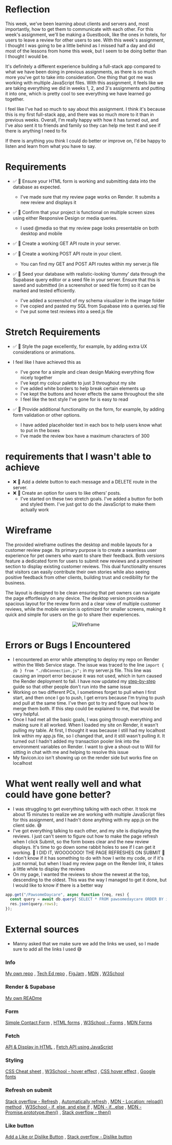 # Reflection

This week, we've been learning about clients and servers and, most importantly, how to get them to communicate with each other. For this week's assignment, we'll be making a Guestbook, like the ones in hotels, for users to leave a review for other users to see. With this week's assignment, I thought I was going to be a little behind as I missed half a day and did most of the lessons from home this week, but I seem to be doing better than I thought I would be.

It's definitely a different experience building a full-stack app compared to what we have been doing in previous assignments, as there is so much more you've got to take into consideration. One thing that got me was working with multiple JavaScript files. With this assignment, it feels like we are taking everything we did in weeks 1, 2, and 3's assignments and putting it into one, which is pretty cool to see everything we have learned go together.

I feel like I've had so much to say about this assignment. I think it's because this is my first full-stack app, and there was so much more to it than in previous weeks. Overall, I'm really happy with how it has turned out, and I've also sent it to friends and family so they can help me test it and see if there is anything I need to fix

If there is anything you think I could do better or improve on, I'd be happy to listen and learn from what you have to say.

# Requirements

- ✅ 🎯 Ensure your HTML form is working and submitting data into the database as expected.
  - I've made sure that my review page works on Render. It submits a new review and displays it
- ✅ 🎯 Confirm that your project is functional on multiple screen sizes using either Responsive Design or media queries.
  - I used @media so that my review page looks presentable on both desktop and mobile
- ✅ 🎯 Create a working GET API route in your server.
- ✅ 🎯 Create a working POST API route in your client.
  - You can find my GET and POST API routes within my server.js file
- ✅ 🎯 Seed your database with realistic-looking ‘dummy’ data through the Supabase query editor or a seed file in your server. Ensure that this is saved and submitted (in a screenshot or seed file form) so it can be marked and tested efficiently.

  - I've added a screenshot of my schema visualizer in the image folder
  - I've copied and pasted my SQL from Supabase into a queries.sql file
  - I've put some test reviews into a seed.js file

# Stretch Requirements

- ✅ 🏹 Style the page excellently, for example, by adding extra UX considerations or animations.

- I feel like I have achieved this as

  - I've gone for a simple and clean design Making everything flow nicely together
  - I've kept my colour palette to just 3 throughout my site
  - I've added white borders to help break certain elements up
  - I've kept the buttons and hover effects the same throughout the site
  - I feel like the text style I've gone for is easy to read

- ✅ 🏹 Provide additional functionality on the form, for example, by adding form validation or other options.

  - I have added placeholder text in each box to help users know what to put in the boxes
  - I've made the review box have a maximum characters of 300

# requirements that I wasn't able to achieve

- ❌ 🏹 Add a delete button to each message and a DELETE route in the server.
- ❌ 🏹 Create an option for users to like others’ posts.
  - I've started on these two stretch goals. I've added a button for both and styled them. I've just got to do the JavaScript to make them actually work

# Wireframe

The provided wireframe outlines the desktop and mobile layouts for a customer review page. Its primary purpose is to create a seamless user experience for pet owners who want to share their feedback. Both versions feature a dedicated form for users to submit new reviews and a prominent section to display existing customer reviews. This dual functionality ensures that visitors can easily contribute their own stories while also seeing positive feedback from other clients, building trust and credibility for the business.

The layout is designed to be clean ensuring that pet owners can navigate the page effortlessly on any device. The desktop version provides a spacious layout for the review form and a clear view of multiple customer reviews, while the mobile version is optimized for smaller screens, making it quick and simple for users on the go to share their experiences.

<div align="center">

![Wireframe](./images/wireframe.png)

</div>

# Errors or Bugs I Encountered

- I encountered an error while attempting to deploy my repo on Render within the Web Service stage. The issue was traced to the line `import { db } from "./dbConnection.js";` in my server.js file. This line was causing an import error because it was not used, which in turn caused the Render deployment to fail. I have now updated my [step-by-step](https://github.com/IndieMasco/TechEdSoftwareDeveloper021/blob/main/week4/render-and-supabase/READme.md) guide so that other people don't run into the same issue
- Working on two different PCs, I sometimes forget to pull when I first start, and then once I go to push, I get errors because I'm trying to push and pull at the same time. I've then got to try and figure out how to merge them both. If this step could be explained to me, that would be very helpful.
- Once I had met all the basic goals, I was going through everything and making sure it all worked. When I loaded my site on Render, it wasn't pulling my table. At first, I thought it was because I still had my localhost link within my app.js file, so I changed that, and it still wasn't pulling it. It turned out I hadn't added my transaction pooler link into the environment variables on Render. I want to give a shout-out to Will for sitting in chat with me and helping to resolve this issue
- My favicon.ico isn't showing up on the render side but works fine on localhost

# What went really well and what could have gone better?

- I was struggling to get everything talking with each other. It took me about 15 minutes to realize we are working with multiple JavaScript files for this assignment, and I hadn't done anything with my app.js on the client side. 😅
- I've got everything talking to each other, and my site is displaying the reviews. I just can't seem to figure out how to make the page refresh when I click Submit, so the form boxes clear and the new review displays. It's time to go down some rabbit holes to see if I can get it working. 🤞 I DID IT, WOOOOOOO! THE PAGE REFRESHES ON SUBMIT 🎉
- I don't know if it has something to do with how I write my code, or if it's just normal, but when I load my review page on the Render link, it takes a little while to display the reviews
- On my page, I wanted the reviews to show the newest at the top, descending to the oldest. This was the way I managed to get it done, but I would like to know if there is a better way

```javascript
app.get("/PawsomeDaycare", async function (req, res) {
  const query = await db.query(`SELECT * FROM pawsomedaycare ORDER BY id DESC`);
  res.json(query.rows);
});
```

# External sources

- Manny asked that we make sure we add the links we used, so I made sure to add all the links I used 😅

### Info

[My own repo](https://github.com/IndieMasco/TechEdSoftwareDeveloper021) , [Tech Ed repo](https://github.com/Tech-Educators/software-dev-021) , [FigJam](https://www.figma.com/board/JjN2Zgtoynrau06MjWJs6q/SD021?node-id=0-1&p=f&t=V1WCGcrmVKnoxJDr-0) , [MDN](https://developer.mozilla.org/en-US/) , [W3School](https://www.w3schools.com/)

### Render & Supabase

[My own READme](https://github.com/IndieMasco/TechEdSoftwareDeveloper021/blob/main/week4/render-and-supabase/READme.md)

### Form

[Simple Contact Form](https://www.youtube.com/watch?v=lU98TelrlPM&t=175s) , [HTML forms](https://www.youtube.com/watch?v=zIN54lhJtQU) , [W3School - Forms](https://www.w3schools.com/html/html_forms.asp) , [MDN Forms](https://developer.mozilla.org/en-US/docs/Learn_web_development/Extensions/Forms/Your_first_form)

### Fetch

[API & Display in HTML](https://www.youtube.com/watch?v=zUcc4vW-jsI) , [Fetch API using JavaScript](https://www.youtube.com/watch?v=37vxWr0WgQk)

### Styling

[CSS Cheat sheet](https://htmlcheatsheet.com/css/) , [W3School - hover effect](https://www.w3schools.com/howto/howto_css_animate_buttons.asp) , [CSS hover effect](https://prismic.io/blog/css-hover-effects) , [Google fonts](https://fonts.google.com/)

### Refresh on submit

[Stack overflow - Refresh](https://stackoverflow.com/questions/18920651/how-can-i-refresh-a-form-page-after-the-form-submits-to-blank) , [Automatically refresh](https://www.youtube.com/watch?v=IPT3BKoM2Pc) , [MDN - Location: reload() method](https://developer.mozilla.org/en-US/docs/Web/API/Location/reload) , [W3School - if, else, and else if](https://www.w3schools.com/js/js_if_else.asp) , [MDN - if...else](https://developer.mozilla.org/en-US/docs/Web/JavaScript/Reference/Statements/if...else) , [MDN - Promise.prototype.then()](https://developer.mozilla.org/en-US/docs/Web/JavaScript/Reference/Global_Objects/Promise/then) , [Stack overflow - then()](https://stackoverflow.com/questions/3884281/what-does-the-function-then-mean-in-javascript)

### Like button

[Add a Like or Dislike Button](https://www.youtube.com/watch?app=desktop&v=20tJJAI6_oA) , [Stack overflow - Dislike button](https://stackoverflow.com/questions/4298300/how-to-implement-the-dislike-like-button)
